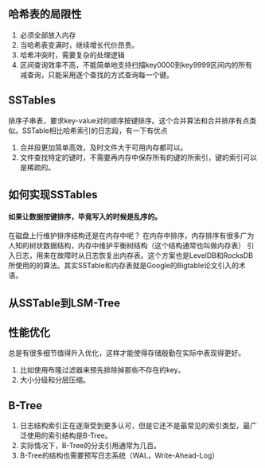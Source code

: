 ## 哈希表的局限性
1. 必须全部放入内存
2. 当哈希表变满时，继续增长代价昂贵。
3. 哈希冲突时，需要复杂的处理逻辑
4. 区间查询效率不高，不能简单地支持扫描key0000到key9999区间内的所有减查询，只能采用逐个查找的方式查询每一个键。

## SSTables
排序子串表，要求key-value对的顺序按键排序。这个合并算法和合并排序有点类似。SSTable相比哈希索引的日志段，有一下有优点
1. 合并段更加简单高效，及时文件大于可用内存都可以。
2. 文件查找特定的键时，不需要再内存中保存所有的键的所索引，键的索引可以是稀疏的。

## 如何实现SSTables
#### 如果让数据按键排序，毕竟写入的时候是乱序的。
在磁盘上行维护排序结构还是在内存中呢？ 在内存中排序，内存排序有很多广为人知的树状数据结构，内存中维护平衡树结构（这个结构通常也叫做内存表）
引入日志，用来在故障时从日志恢复出内存表。这个方案也是LevelDB和RocksDB所使用的的算法。其实SSTable和内存表就是Google的Bigtable论文引入的术语。

## 从SSTable到LSM-Tree
## 性能优化
总是有很多细节值得升入优化，这样才能使得存储殷勤在实际中表现得更好。
1. 比如使用布隆过滤器来预先排除掉那些不存在的key。
2. 大小分级和分层压缩。

## B-Tree
1. 日志结构索引正在逐渐受到更多认可，但是它还不是最常见的索引类型，最广泛使用的索引结构是B-Tree。
2. 实际情况下，B-Tree的分支引用通常为几百。
3. B-Tree的结构也需要预写日志系统（WAL，Write-Ahead-Log）
